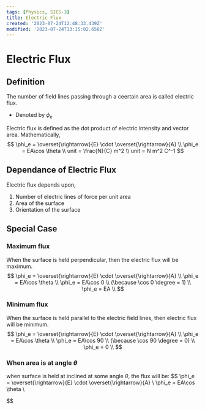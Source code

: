```yaml
---
tags: [Physics, SICS-3]
title: Electric Flux
created: '2023-07-24T12:48:33.439Z'
modified: '2023-07-24T13:15:02.658Z'
---
```


# Electric Flux
## Definition
The number of field lines passing through a ceertain area is called electric flux.
- Denoted by $\phi_e$

Electric flux is defined as the dot product of electric intensity and vector area.
Mathematically,
$$
\phi_e = \overset{\rightarrow}{E} \cdot \overset{\rightarrow}{A} \\
\phi_e = EA\cos \theta \\
unit = \frac{N}{C} m^2 \\
unit = N m^2 C^-1
$$

## Dependance of Electric Flux
Electric flux depends upon,
1. Number of electric lines of force per unit area
1. Area of the surface
1. Orientation of the surface

## Special Case
### Maximum flux
When the surface is held perpendicular, then the electric flux will be maximum.
$$
\phi_e = \overset{\rightarrow}{E} \cdot \overset{\rightarrow}{A} \\
\phi_e = EA\cos \theta \\
\phi_e = EA\cos 0 \\
(\because \cos 0 \degree = 1) \\
\phi_e = EA \\
$$

### Minimum flux
When the surface is held parallel to the electric field lines, then electric flux will
be minimum.
$$
\phi_e = \overset{\rightarrow}{E} \cdot \overset{\rightarrow}{A} \\
\phi_e = EA\cos \theta \\
\phi_e = EA\cos 90 \\
(\because \cos 90 \degree = 0) \\
\phi_e = 0 \\
$$

### When area is at angle $\theta$
when surface is held at inclined at some angle $\theta$, the flux will be:
$$
\phi_e = \overset{\rightarrow}{E} \cdot \overset{\rightarrow}{A} \\
\phi_e = EA\cos \theta \\

$$
